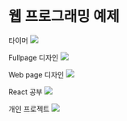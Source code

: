 # 웹 프로그래밍 예제

타이머
<a href = "https://kimgyeonghyun.github.io/study_html/study_html_css_js/07_03_timer/html/ex.html" target="_blank">
<img src="https://img.shields.io/badge/Timer-fd4659">
</a>

Fullpage 디자인
<a href = "https://kimgyeonghyun.github.io/study_html/study_html_css_js/07_27_fullpage_ex/html/index.html" target="_blank">
<img src="https://img.shields.io/badge/FullPage-32bf84">
</a>

Web page 디자인
<a href = "https://kimgyeonghyun.github.io/study_html/study_html_css_js/07_31_web_page/html/" target="_blank">
<img src="https://img.shields.io/badge/WebPage-00ff00">
</a>

React 공부
<a href = "https://kimgyeonghyun.github.io/study_html/study_react/build/" target="_blank">
<img src="https://img.shields.io/badge/React-02066f">
</a>

개인 프로젝트
<a href = "https://kimgyeonghyun.github.io/study_html/my_project/" target="_blank">
<img src="https://img.shields.io/badge/Project-a593e0">
</a>
